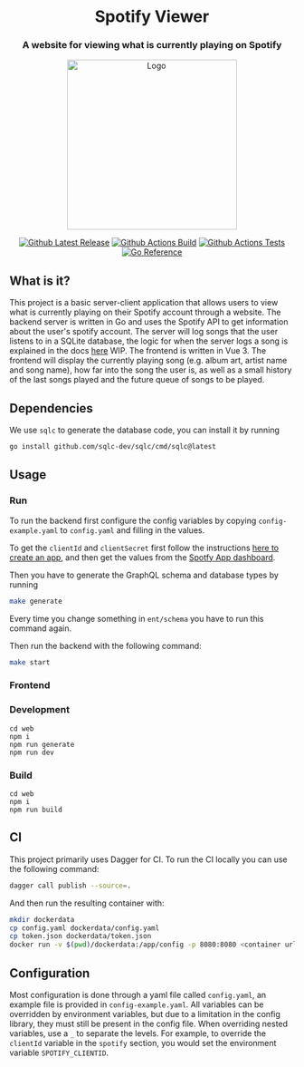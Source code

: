 <h1 align="center">Spotify Viewer</h1>
<h3 align="center">A website for viewing what is currently playing on Spotify</h3>

<p align="center">
    <img src="docs/imgs/spotify_viewer_logo.png" alt="Logo" height="300" width="300" />
</p>

<p align="center">
    <a href="https://github.com/rustic-beans/spotify-viewer/releases/latest"><img src="https://img.shields.io/github/v/release/rustic-beans/spotify-viewer?logo=github" alt="Github Latest Release"></a>
    <a href="https://github.com/rustic-beans/spotify-viewer/actions/workflows/build_test.yml"> <img src="https://img.shields.io/github/actions/workflow/status/rustic-beans/spotify-viewer/build_test" alt="Github Actions Build" /></a>
    <a href="https://github.com/rustic-beans/spotify-viewer/actions/workflows/test_on_push.yml"> <img src="https://img.shields.io/github/actions/workflow/status/rustic-beans/spotify-viewer/test_on_push?label=tests" alt="Github Actions Tests" /></a>
    <a href="https://pkg.go.dev/github.com/rustic-beans/spotify-viewer"> <img src="https://img.shields.io/badge/_-reference-blue?logo=go&label=%E2%80%8E%20" alt="Go Reference" /></a>
</p>

## What is it?
This project is a basic server-client application that allows users to view what is currently playing on their Spotify account through a website. The backend server is written in Go and uses the Spotify API to get information about the user's spotify account. The server will log songs that the user listens to in a SQLite database, the logic for when the server logs a song is explained in the docs [here](docs/spotify-song-logging.md) WIP. The frontend is written in Vue 3. The frontend will display the currently playing song (e.g. album art, artist name and song name), how far into the song the user is, as well as a small history of the last songs played and the future queue of songs to be played.

## Dependencies
We use `sqlc` to generate the database code, you can install it by running
```bash
go install github.com/sqlc-dev/sqlc/cmd/sqlc@latest
```

## Usage
### Run
To run the backend first configure the config variables by copying `config-example.yaml` to `config.yaml` and filling in the values.

To get the `clientId` and `clientSecret` first follow the instructions [here to create an app](https://developer.spotify.com/documentation/web-api/tutorials/getting-started#create-an-app), and then get the values from the [Spotfy App dashboard](https://developer.spotify.com/dashboard).

Then you have to generate the GraphQL schema and database types by running
```bash
make generate
```
Every time you change something in `ent/schema` you have to run this command again.

Then run the backend with the following command:
```bash
make start
```

### Frontend 
### Development
```
cd web
npm i
npm run generate
npm run dev
```

### Build
```
cd web
npm i
npm run build
```

## CI

This project primarily uses Dagger for CI. To run the CI locally you can use the following command:
```bash
dagger call publish --source=.
```

And then run the resulting container with:
```bash
mkdir dockerdata
cp config.yaml dockerdata/config.yaml
cp token.json dockerdata/token.json
docker run -v $(pwd)/dockerdata:/app/config -p 8080:8080 <container url> 
```

## Configuration
Most configuration is done through a yaml file called `config.yaml`, an example file is provided in `config-example.yaml`. All variables can be overridden by environment variables, but due to a limitation in the config library, they must still be present in the config file. When overriding nested variables, use a `_` to separate the levels. For example, to override the `clientId` variable in the `spotify` section, you would set the environment variable `SPOTIFY_CLIENTID`. 
